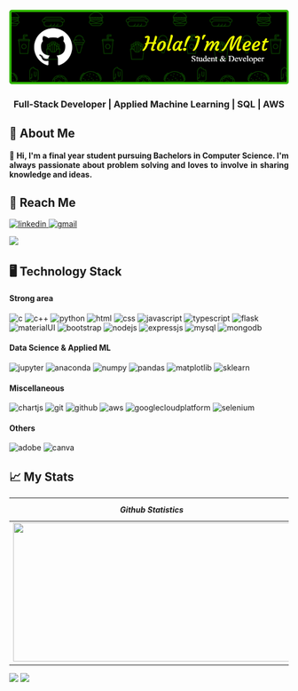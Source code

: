 ![Header](./Github-Header.png)
<h3 align="center"> Full-Stack Developer | Applied Machine Learning | SQL | AWS </h3>

<h2>💫 About Me</h2>
<h4 align="justify">🌱 Hi, I'm a final year student pursuing Bachelors in Computer Science. I'm always passionate about problem solving and loves to involve in sharing knowledge and ideas. 
</h4>

## 💬 Reach Me
<p>
<a href="https://www.linkedin.com/in/meetposhia" target="_blank"><img src="https://img.shields.io/badge/linkedin-%230077B5.svg?style=for-the-badge&logo=linkedin&logoColor=white" alt="linkedin"/>
</a>
<a href="mailto:meetid1@gmail.com" target="_blank"><img src="https://img.shields.io/badge/Gmail-D14836?style=for-the-badge&logo=gmail&logoColor=white" alt="gmail"/>
</a>
</p>

![](https://visitcount.itsvg.in/api?id=meet2632&label=Profile%20Views&color=3&icon=0&pretty=false)


<p>
<h2 align="left">🖥️ Technology Stack</h2>

<h4 align="left"> Strong area</h4>
<p>
<img src="https://img.shields.io/badge/c-%2300599C.svg?style=for-the-badge&logo=c&logoColor=white" alt="c"/>
<img src="https://img.shields.io/badge/c++-%2300599C.svg?style=for-the-badge&logo=c%2B%2B&logoColor=white" alt="c++"/>
<img src="https://img.shields.io/badge/python-3670A0?style=for-the-badge&logo=python&logoColor=ffdd54" alt="python"/>
<img src="https://img.shields.io/badge/html5-%23E34F26.svg?style=for-the-badge&logo=html5&logoColor=white" alt="html"/>
<img src="https://img.shields.io/badge/css3-%231572B6.svg?style=for-the-badge&logo=css3&logoColor=white" alt="css"/>
<img src="https://img.shields.io/badge/javascript-%23323330.svg?style=for-the-badge&logo=javascript&logoColor=%23F7DF1E" alt="javascript"/>
<img src="https://img.shields.io/badge/typescript-%23007ACC.svg?style=for-the-badge&logo=typescript&logoColor=white" alt="typescript"/>
<img src="https://img.shields.io/badge/flask-%23000.svg?style=for-the-badge&logo=flask&logoColor=white" alt="flask"/>
<img src="https://img.shields.io/badge/MUI-%230081CB.svg?style=for-the-badge&logo=mui&logoColor=white" alt="materialUI"/>
<img src="https://img.shields.io/badge/bootstrap-%23563D7C.svg?style=for-the-badge&logo=bootstrap&logoColor=white" alt="bootstrap"/>
<img src="https://img.shields.io/badge/node.js-6DA55F?style=for-the-badge&logo=node.js&logoColor=white" alt="nodejs"/>
<img src="https://img.shields.io/badge/express.js-%23404d59.svg?style=for-the-badge&logo=express&logoColor=%2361DAFB" alt="expressjs"/>
<img src="https://img.shields.io/badge/mysql-%2300f.svg?style=for-the-badge&logo=mysql&logoColor=white" alt="mysql"/>
<img src="https://img.shields.io/badge/MongoDB-4EA94B?style=for-the-badge&logo=mongodb&logoColor=white" alt="mongodb"/>

</p>

<h4 align="left"> Data Science & Applied ML</h4>
<p>
<img src="https://img.shields.io/badge/jupyter-%23FA0F00.svg?style=for-the-badge&logo=jupyter&logoColor=white" alt="jupyter"/>
<img src="https://img.shields.io/badge/Anaconda-%2344A833.svg?style=for-the-badge&logo=anaconda&logoColor=white" alt="anaconda"/>
<img src="https://img.shields.io/badge/numpy-%23013243.svg?style=for-the-badge&logo=numpy&logoColor=white" alt="numpy"/>
<img src="https://img.shields.io/badge/pandas-%23150458.svg?style=for-the-badge&logo=pandas&logoColor=white" alt="pandas"/>
<img src="https://img.shields.io/badge/Matplotlib-%23ffffff.svg?style=for-the-badge&logo=Matplotlib&logoColor=black" alt="matplotlib"/>
<img src="https://img.shields.io/badge/scikit--learn-%23F7931E.svg?style=for-the-badge&logo=scikit-learn&logoColor=white" alt="sklearn"/>
</p>

<h4 align="left">Miscellaneous</h4>
<p>
<img src="https://img.shields.io/badge/chart.js-F5788D.svg?style=for-the-badge&logo=chart.js&logoColor=white" alt="chartjs"/>
<img src="https://img.shields.io/badge/git-%23F05033.svg?style=for-the-badge&logo=git&logoColor=white" alt="git"/>
<img src="https://img.shields.io/badge/github-%23121011.svg?style=for-the-badge&logo=github&logoColor=white" alt="github"/>
<img src="https://img.shields.io/badge/AWS-%23FF9900.svg?style=for-the-badge&logo=amazon-aws&logoColor=white" alt="aws"/>
<img src="https://img.shields.io/badge/GoogleCloud-%234285F4.svg?style=for-the-badge&logo=google-cloud&logoColor=white" alt="googlecloudplatform"/>
<img src="https://img.shields.io/badge/Selenium-43B02A?style=for-the-badge&logo=Selenium&logoColor=white" alt="selenium"/>
</p>

<h4 align="left">Others</h4>
<p>
<img src="https://img.shields.io/badge/adobe-%23FF0000.svg?style=for-the-badge&logo=adobe&logoColor=white" alt="adobe"/>
<img src="https://img.shields.io/badge/Canva-%2300C4CC.svg?style=for-the-badge&logo=Canva&logoColor=white" alt="canva"/>
</p>

<h2 align="left"> 📈 My Stats</h2>

|_**Github Statistics**_|_**Top Languages**_|
|-----------|-------------|
|<img src="https://github-readme-streak-stats.herokuapp.com/?user=meet2632&theme=great-gatsby" width="500" height="250">|<img src="https://github-readme-stats.vercel.app/api/top-langs/?username=meet2632&theme=great-gatsby&langs_count=5">|
![](https://github-readme-stats.vercel.app/api?username=meet2632&theme=great-gatsby&show_icons=true)
![](https://github-readme-activity-graph.cyclic.app/graph?username=meet2632&theme=merko)
